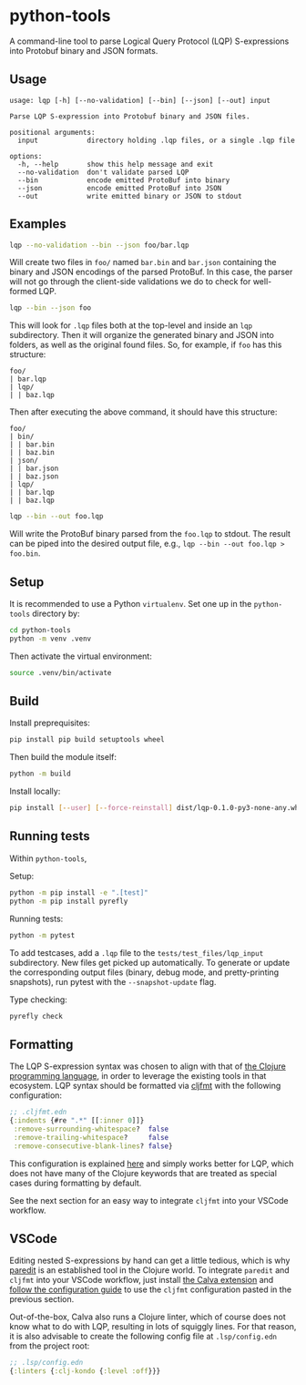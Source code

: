 # python-tools

A command-line tool to parse Logical Query Protocol (LQP) S-expressions into Protobuf binary
and JSON formats.

## Usage

```
usage: lqp [-h] [--no-validation] [--bin] [--json] [--out] input

Parse LQP S-expression into Protobuf binary and JSON files.

positional arguments:
  input            directory holding .lqp files, or a single .lqp file

options:
  -h, --help       show this help message and exit
  --no-validation  don't validate parsed LQP
  --bin            encode emitted ProtoBuf into binary
  --json           encode emitted ProtoBuf into JSON
  --out            write emitted binary or JSON to stdout
```

## Examples

```bash
lqp --no-validation --bin --json foo/bar.lqp
```
Will create two files in `foo/` named `bar.bin` and `bar.json` containing the binary and JSON encodings of the parsed ProtoBuf.
In this case, the parser will not go through the client-side validations we do to check for well-formed LQP.

```bash
lqp --bin --json foo
```
This will look for `.lqp` files both at the top-level and inside an `lqp` subdirectory.
Then it will organize the generated binary and JSON into folders, as well as the original found files. So, for example, if `foo` has this structure:

```
foo/
| bar.lqp
| lqp/
| | baz.lqp
```
Then after executing the above command, it should have this structure:

```
foo/
| bin/
| | bar.bin
| | baz.bin
| json/
| | bar.json
| | baz.json
| lqp/
| | bar.lqp
| | baz.lqp
```

```bash
lqp --bin --out foo.lqp
```
Will write the ProtoBuf binary parsed from the `foo.lqp` to stdout. The result can be piped
into the desired output file, e.g., `lqp --bin --out foo.lqp > foo.bin`.

## Setup
It is recommended to use a Python `virtualenv`. Set one up in the `python-tools` directory
by:
```bash
cd python-tools
python -m venv .venv
```

Then activate the virtual environment:
```bash
source .venv/bin/activate
```

## Build

Install preprequisites:
```bash
pip install pip build setuptools wheel
```

Then build the module itself:
```bash
python -m build
```

Install locally:
```bash
pip install [--user] [--force-reinstall] dist/lqp-0.1.0-py3-none-any.whl
```

## Running tests

Within `python-tools`,

Setup:
```bash
python -m pip install -e ".[test]"
python -m pip install pyrefly
```

Running tests:
```bash
python -m pytest
```

To add testcases, add a `.lqp` file to the `tests/test_files/lqp_input` subdirectory. New
files get picked up automatically. To generate or update the corresponding output files
(binary, debug mode, and pretty-printing snapshots), run pytest with the
`--snapshot-update` flag.

Type checking:
```bash
pyrefly check
```

## Formatting

The LQP S-expression syntax was chosen to align with that of [the Clojure programming
language](https://clojure.org/), in order to leverage the existing tools in that ecosystem.
LQP syntax should be formatted via [cljfmt](https://github.com/weavejester/cljfmt) with the
following configuration:

```clojure
;; .cljfmt.edn
{:indents {#re ".*" [[:inner 0]]}
 :remove-surrounding-whitespace?  false
 :remove-trailing-whitespace?     false
 :remove-consecutive-blank-lines? false}
```

This configuration is explained [here](https://tonsky.me/blog/clojurefmt/) and simply works
better for LQP, which does not have many of the Clojure keywords that are treated as special
cases during formatting by default.

See the next section for an easy way to integrate `cljfmt` into your VSCode workflow.

## VSCode

Editing nested S-expressions by hand can get a little tedious, which is why
[paredit](https://calva.io/paredit/) is an established tool in the Clojure world. To
integrate `paredit` and `cljfmt` into your VSCode workflow, just install [the Calva
extension](https://calva.io/) and [follow the configuration
guide](https://calva.io/formatting/#configuration) to use the `cljfmt` configuration pasted
in the previous section.

Out-of-the-box, Calva also runs a Clojure linter, which of course does not know what to do
with LQP, resulting in lots of squiggly lines. For that reason, it is also advisable to
create the following config file at `.lsp/config.edn` from the project root:

```clojure
;; .lsp/config.edn
{:linters {:clj-kondo {:level :off}}}
```
